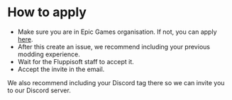 # How to apply
* Make sure you are in Epic Games organisation. If not, you can apply [here](https://www.unrealengine.com/ue-on-github).
* After this create an issue, we recommend including your previous modding experience.
* Wait for the Fluppisoft staff to accept it.
* Accept the invite in the email.

We also recommend including your Discord tag there so we can invite you to our Discord server.
